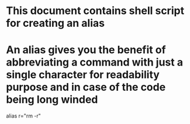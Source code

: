 # This document contains shell script for creating an alias

# An alias gives you the benefit of abbreviating a command with just a single character for readability purpose and in case of the code being long winded

alias r="rm -r"